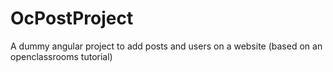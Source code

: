 # OcPostProject
A dummy angular project to add posts and users on a website (based on an openclassrooms tutorial)
